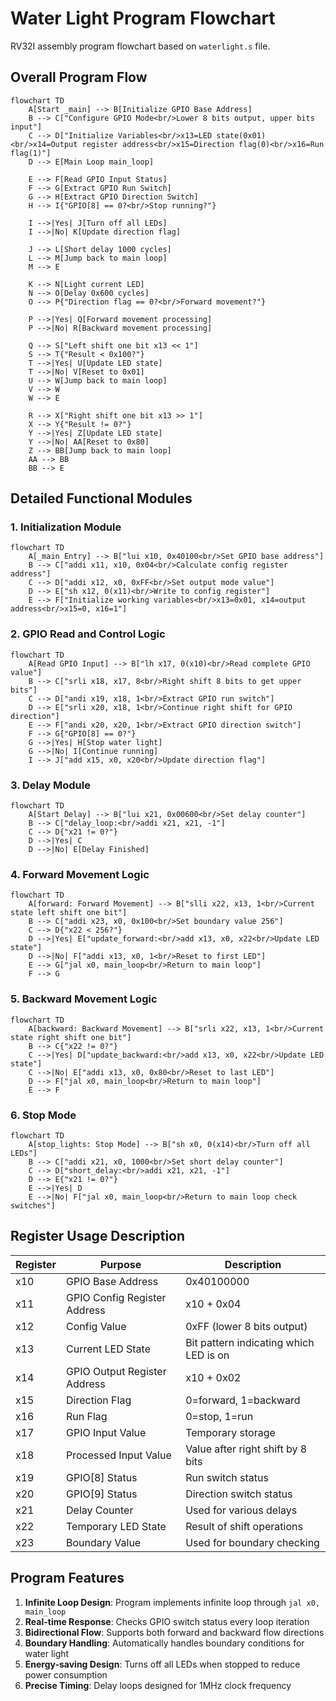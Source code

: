 # Water Light Program Flowchart

RV32I assembly program flowchart based on `waterlight.s` file.

## Overall Program Flow

```mermaid
flowchart TD
    A[Start _main] --> B[Initialize GPIO Base Address]
    B --> C["Configure GPIO Mode<br/>Lower 8 bits output, upper bits input"]
    C --> D["Initialize Variables<br/>x13=LED state(0x01)<br/>x14=Output register address<br/>x15=Direction flag(0)<br/>x16=Run flag(1)"]
    D --> E[Main Loop main_loop]

    E --> F[Read GPIO Input Status]
    F --> G[Extract GPIO Run Switch]
    G --> H[Extract GPIO Direction Switch]
    H --> I{"GPIO[8] == 0?<br/>Stop running?"}

    I -->|Yes| J[Turn off all LEDs]
    I -->|No| K[Update direction flag]

    J --> L[Short delay 1000 cycles]
    L --> M[Jump back to main loop]
    M --> E

    K --> N[Light current LED]
    N --> O[Delay 0x600 cycles]
    O --> P{"Direction flag == 0?<br/>Forward movement?"}

    P -->|Yes| Q[Forward movement processing]
    P -->|No| R[Backward movement processing]

    Q --> S["Left shift one bit x13 << 1"]
    S --> T{"Result < 0x100?"}
    T -->|Yes| U[Update LED state]
    T -->|No| V[Reset to 0x01]
    U --> W[Jump back to main loop]
    V --> W
    W --> E

    R --> X["Right shift one bit x13 >> 1"]
    X --> Y{"Result != 0?"}
    Y -->|Yes| Z[Update LED state]
    Y -->|No| AA[Reset to 0x80]
    Z --> BB[Jump back to main loop]
    AA --> BB
    BB --> E
```

## Detailed Functional Modules

### 1. Initialization Module

```mermaid
flowchart TD
    A[_main Entry] --> B["lui x10, 0x40100<br/>Set GPIO base address"]
    B --> C["addi x11, x10, 0x04<br/>Calculate config register address"]
    C --> D["addi x12, x0, 0xFF<br/>Set output mode value"]
    D --> E["sh x12, 0(x11)<br/>Write to config register"]
    E --> F["Initialize working variables<br/>x13=0x01, x14=output address<br/>x15=0, x16=1"]
```

### 2. GPIO Read and Control Logic

```mermaid
flowchart TD
    A[Read GPIO Input] --> B["lh x17, 0(x10)<br/>Read complete GPIO value"]
    B --> C["srli x18, x17, 8<br/>Right shift 8 bits to get upper bits"]
    C --> D["andi x19, x18, 1<br/>Extract GPIO run switch"]
    D --> E["srli x20, x18, 1<br/>Continue right shift for GPIO direction"]
    E --> F["andi x20, x20, 1<br/>Extract GPIO direction switch"]
    F --> G{"GPIO[8] == 0?"}
    G -->|Yes| H[Stop water light]
    G -->|No| I[Continue running]
    I --> J["add x15, x0, x20<br/>Update direction flag"]
```

### 3. Delay Module

```mermaid
flowchart TD
    A[Start Delay] --> B["lui x21, 0x00600<br/>Set delay counter"]
    B --> C["delay_loop:<br/>addi x21, x21, -1"]
    C --> D{"x21 != 0?"}
    D -->|Yes| C
    D -->|No| E[Delay Finished]
```

### 4. Forward Movement Logic

```mermaid
flowchart TD
    A[forward: Forward Movement] --> B["slli x22, x13, 1<br/>Current state left shift one bit"]
    B --> C["addi x23, x0, 0x100<br/>Set boundary value 256"]
    C --> D{"x22 < 256?"}
    D -->|Yes| E["update_forward:<br/>add x13, x0, x22<br/>Update LED state"]
    D -->|No| F["addi x13, x0, 1<br/>Reset to first LED"]
    E --> G["jal x0, main_loop<br/>Return to main loop"]
    F --> G
```

### 5. Backward Movement Logic

```mermaid
flowchart TD
    A[backward: Backward Movement] --> B["srli x22, x13, 1<br/>Current state right shift one bit"]
    B --> C{"x22 != 0?"}
    C -->|Yes| D["update_backward:<br/>add x13, x0, x22<br/>Update LED state"]
    C -->|No| E["addi x13, x0, 0x80<br/>Reset to last LED"]
    D --> F["jal x0, main_loop<br/>Return to main loop"]
    E --> F
```

### 6. Stop Mode

```mermaid
flowchart TD
    A[stop_lights: Stop Mode] --> B["sh x0, 0(x14)<br/>Turn off all LEDs"]
    B --> C["addi x21, x0, 1000<br/>Set short delay counter"]
    C --> D["short_delay:<br/>addi x21, x21, -1"]
    D --> E{"x21 != 0?"}
    E -->|Yes| D
    E -->|No| F["jal x0, main_loop<br/>Return to main loop check switches"]
```

## Register Usage Description

| Register | Purpose                      | Description                            |
| -------- | ---------------------------- | -------------------------------------- |
| x10      | GPIO Base Address            | 0x40100000                             |
| x11      | GPIO Config Register Address | x10 + 0x04                             |
| x12      | Config Value                 | 0xFF (lower 8 bits output)             |
| x13      | Current LED State            | Bit pattern indicating which LED is on |
| x14      | GPIO Output Register Address | x10 + 0x02                             |
| x15      | Direction Flag               | 0=forward, 1=backward                  |
| x16      | Run Flag                     | 0=stop, 1=run                          |
| x17      | GPIO Input Value             | Temporary storage                      |
| x18      | Processed Input Value        | Value after right shift by 8 bits      |
| x19      | GPIO[8] Status               | Run switch status                      |
| x20      | GPIO[9] Status               | Direction switch status                |
| x21      | Delay Counter                | Used for various delays                |
| x22      | Temporary LED State          | Result of shift operations             |
| x23      | Boundary Value               | Used for boundary checking             |

## Program Features

1. **Infinite Loop Design**: Program implements infinite loop through `jal x0, main_loop`
2. **Real-time Response**: Checks GPIO switch status every loop iteration
3. **Bidirectional Flow**: Supports both forward and backward flow directions
4. **Boundary Handling**: Automatically handles boundary conditions for water light
5. **Energy-saving Design**: Turns off all LEDs when stopped to reduce power consumption
6. **Precise Timing**: Delay loops designed for 1MHz clock frequency
